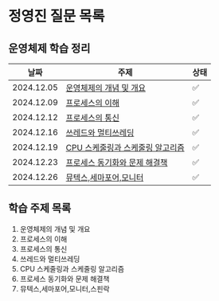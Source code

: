 # 정영진 질문 목록

## 운영체제 학습 정리

| 날짜 | 주제 | 상태 |
|------|------|------|
| 2024.12.05 | [운영체제의 개념 및 개요](24.12.05%20운영체제의%20개념%20및%20개요.md) | ✅ |
| 2024.12.09 | [프로세스의 이해](24.12.09%20프로세스의%20이해.md) | ✅ |
| 2024.12.12 | [프로세스의 통신](24.12.12%20프로세스의%20통신.md) | ✅ |
| 2024.12.16 | [쓰레드와 멀티쓰레딩](24.12.16%20쓰레드와%20멀티쓰레딩.md) | ✅ |
| 2024.12.19 | [CPU 스케줄링과 스케줄링 알고리즘](24.12.19%20CPU%20스케줄링과%20스케줄링%20알고리즘.md) | ✅ |
| 2024.12.23 | [프로세스 동기화와 문제 해결책](24.12.23%20프로세스%20동기화와%20문제%20해결책.md) | ✅ |
| 2024.12.26 | [뮤텍스,세마포어,모니터](24.12.26%20뮤텍스,세마포어,모니터.md) | ✅ |

## 학습 주제 목록
1. 운영체제의 개념 및 개요
2. 프로세스의 이해
3. 프로세스의 통신
4. 쓰레드와 멀티쓰레딩
5. CPU 스케줄링과 스케줄링 알고리즘
6. 프로세스 동기화와 문제 해결책
7. 뮤텍스,세마포어,모니터,스핀락


